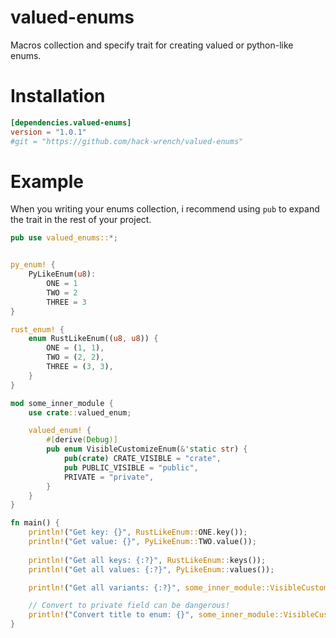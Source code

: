 # valued-enums
Macros collection and specify trait for creating valued or python-like enums.

# Installation
```toml
[dependencies.valued-enums]
version = "1.0.1"
#git = "https://github.com/hack-wrench/valued-enums"
```

# Example
When you writing your enums collection, i recommend using `pub` to expand the trait in the rest of your project.
```rust
pub use valued_enums::*;


py_enum! {
    PyLikeEnum(u8):
        ONE = 1
        TWO = 2
        THREE = 3
}

rust_enum! {
    enum RustLikeEnum((u8, u8)) {
        ONE = (1, 1),
        TWO = (2, 2),
        THREE = (3, 3),
    }
}

mod some_inner_module {
    use crate::valued_enum;

    valued_enum! {
        #[derive(Debug)]
        pub enum VisibleCustomizeEnum(&'static str) {
            pub(crate) CRATE_VISIBLE = "crate",
            pub PUBLIC_VISIBLE = "public",
            PRIVATE = "private",
        }
    }
}

fn main() {
    println!("Get key: {}", RustLikeEnum::ONE.key());
    println!("Get value: {}", PyLikeEnum::TWO.value());
    
    println!("Get all keys: {:?}", RustLikeEnum::keys());
    println!("Get all values: {:?}", PyLikeEnum::values());

    println!("Get all variants: {:?}", some_inner_module::VisibleCustomizeEnum::variants());

    // Convert to private field can be dangerous!
    println!("Convert title to enum: {}", some_inner_module::VisibleCustomizeEnum::from_key("PRIVATE").unwrap().value());
}
```
